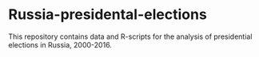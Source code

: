 # Russia-presidental-elections
This repository contains data and R-scripts for the analysis of presidential elections in Russia, 2000-2016.
